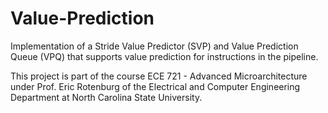 # Value-Prediction
Implementation of a Stride Value Predictor (SVP) and Value Prediction Queue (VPQ) that supports value prediction for instructions in the pipeline.

This project is part of the course ECE 721 - Advanced Microarchitecture under Prof. Eric Rotenburg of the Electrical and Computer Engineering Department at North Carolina State University.
